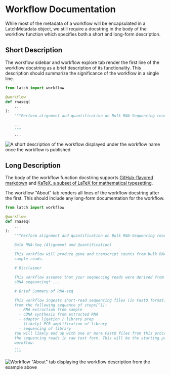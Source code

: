 # Workflow Documentation

While most of the metadata of a workflow will be encapsulated in a LatchMetadata object, we still require a docstring in the body of the workflow function which specifies both a short and long-form description.

## Short Description

The workflow sidebar and workflow explore tab render the first line of the workflow docstring as a brief description of its functionality. This description should summarize the significance of the workflow in a single line.


```python
from latch import workflow

@workflow
def rnaseq(
    ...
):
    """Perform alignment and quantification on Bulk RNA-Sequencing reads.

    ...
    """
    ...
```

![A short description of the workflow displayed under the workflow name once the workflow is published](../../assets/ui/one-line-description.png)

## Long Description

The body of the workflow function docstring supports [GitHub-flavored markdown](https://github.github.com/gfm/) and [KaTeX, a subset of LaTeX for mathematical typesetting](https://katex.org/docs/supported.html).

The workflow "About" tab renders all lines of the workflow docstring after the first. This should include any long-form documentation for the workflow.

```python
from latch import workflow

@workflow
def rnaseq(
    ...
):
    """Perform alignment and quantification on Bulk RNA-Sequencing reads

    Bulk RNA-Seq (Alignment and Quantification)
    ----
    This workflow will produce gene and transcript counts from bulk RNA-seq
    sample reads.

    # Disclaimer

    This workflow assumes that your sequencing reads were derived from *short-read
    cDNA seqeuncing* ...

    # Brief Summary of RNA-seq

    This workflow ingests short-read sequencing files (in FastQ format) that came
    from the following sequence of steps[^1]:
      - RNA extraction from sample
      - cDNA synthesis from extracted RNA
      - adaptor ligation / library prep
      - (likely) PCR amplification of library
      - sequencing of library
    You will likely end up with one or more FastQ files from this process that hold
    the sequencing reads in raw text form. This will be the starting point of our
    workflow.
    ...
    """
```

![Workflow "About" tab displaying the workflow description from the example above](../../assets/ui/long-form-description.png)

